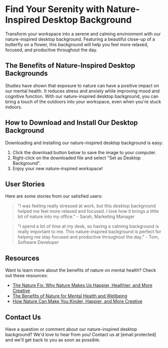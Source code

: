 <!--font:Cormorant Garamond-->

# Find Your Serenity with Nature-Inspired Desktop Background

Transform your workspace into a serene and calming environment with our nature-inspired desktop background. Featuring a beautiful close-up of a butterfly on a flower, this background will help you feel more relaxed, focused, and productive throughout the day.

## The Benefits of Nature-Inspired Desktop Backgrounds

Studies have shown that exposure to nature can have a positive impact on our mental health. It reduces stress and anxiety while improving mood and cognitive function. With our nature-inspired desktop background, you can bring a touch of the outdoors into your workspace, even when you're stuck indoors.

## How to Download and Install Our Desktop Background

Downloading and installing our nature-inspired desktop background is easy:

1. Click the download button below to save the image to your computer.
2. Right-click on the downloaded file and select "Set as Desktop Background".
3. Enjoy your new nature-inspired workspace!

## User Stories

Here are some stories from our satisfied users:

> "I was feeling really stressed at work, but this desktop background helped me feel more relaxed and focused. I love how it brings a little bit of nature into my office." - Sarah, Marketing Manager

> "I spend a lot of time at my desk, so having a calming background is really important to me. This nature-inspired background is perfect for helping me stay focused and productive throughout the day." - Tom, Software Developer

## Resources

Want to learn more about the benefits of nature on mental health? Check out these resources:

- [The Nature Fix: Why Nature Makes Us Happier, Healthier, and More Creative](#)
- [The Benefits of Nature for Mental Health and Wellbeing](#)
- [How Nature Can Make You Kinder, Happier, and More Creative](#)

## Contact Us

Have a question or comment about our nature-inspired desktop background? We'd love to hear from you! Contact us at [email protected] and we'll get back to you as soon as possible.

<!--

Write me content for website with wallpaper which alt text is:

"A close-up of a butterfly on a flower"

The name/title of the page should not be 1:1 copy of the alt text but rather a real content of the website which is using this wallpaper.

- Use markdown format 
- Start with heading
- Heading should be short and concise
- The content should look like a real website 
- The website should not be about the wallpaper, wallpaper is just a related background
- Heading should be contain work "wallpaper" or "background"
- Include real sections like references, contact, user stories, etc. use things relevant to the page purpose.
- Feel free to use structure like headings, bullets, numbering, blockquotes, paragraphs, horizontal lines, etc.
- You can use formatting like bold or _italic_
- You can include UTF-8 emojis
- Links should be only #hash anchors (and you can refer to the document itself)
- Do not include images


---


# Nature-inspired Wallpaper for a Serene Desktop Background

Looking for a calming and refreshing wallpaper for your desktop background? Look no further than our nature-inspired wallpaper featuring a close-up of a butterfly on a flower. This wallpaper is the perfect choice for anyone who wants to bring a touch of the outdoors into their workspace.

## Why Choose Our Nature-Inspired Wallpaper?

Our nature-inspired wallpaper is more than just a pretty picture. It's designed to help you feel more relaxed, focused, and productive throughout the day. Studies have shown that exposure to nature can have a positive impact on our mental health, reducing stress and anxiety and improving mood and cognitive function.

With our nature-inspired wallpaper, you can enjoy the benefits of nature even when you're stuck indoors. Whether you're working on a big project, studying for an exam, or just browsing the web, our wallpaper will help you stay calm, focused, and inspired.

## How to Download and Install Our Wallpaper

Downloading and installing our nature-inspired wallpaper is quick and easy. Simply follow these steps:

1. Click the download button below to save the wallpaper to your computer.
2. Right-click on the downloaded file and select "Set as Desktop Background".
3. Enjoy your new nature-inspired desktop background!

## User Stories

Here are some stories from our satisfied users:

> "I love this wallpaper! It's so calming and peaceful. Whenever I'm feeling stressed or overwhelmed, I just look at the butterfly and flower and feel instantly better." - Jane, graphic designer

> "I've been using this wallpaper for a few weeks now, and I've noticed a real difference in my productivity. I feel more focused and energized when I'm working with this wallpaper as my background." - John, software engineer

## References

Want to learn more about the benefits of nature on mental health? Check out these resources:

- [The Nature Fix: Why Nature Makes Us Happier, Healthier, and More Creative](#)
- [The Benefits of Nature for Mental Health and Wellbeing](#)
- [How Nature Can Make You Kinder, Happier, and More Creative](#)

## Contact Us

Have a question or comment about our nature-inspired wallpaper? We'd love to hear from you! Contact us at [email protected] and we'll get back to you as soon as possible.


---


Heading should not include word "wallpaper". The website should not be about the wallpaper itself, wallpaper is just a related background, rewrite whole content.


---


# Find Your Serenity with Nature-Inspired Desktop Background

Transform your workspace into a serene and calming environment with our nature-inspired desktop background. Featuring a beautiful close-up of a butterfly on a flower, this background will help you feel more relaxed, focused, and productive throughout the day.

## The Benefits of Nature-Inspired Desktop Backgrounds

Studies have shown that exposure to nature can have a positive impact on our mental health. It reduces stress and anxiety while improving mood and cognitive function. With our nature-inspired desktop background, you can bring a touch of the outdoors into your workspace, even when you're stuck indoors.

## How to Download and Install Our Desktop Background

Downloading and installing our nature-inspired desktop background is easy:

1. Click the download button below to save the image to your computer.
2. Right-click on the downloaded file and select "Set as Desktop Background".
3. Enjoy your new nature-inspired workspace!

## User Stories

Here are some stories from our satisfied users:

> "I was feeling really stressed at work, but this desktop background helped me feel more relaxed and focused. I love how it brings a little bit of nature into my office." - Sarah, Marketing Manager

> "I spend a lot of time at my desk, so having a calming background is really important to me. This nature-inspired background is perfect for helping me stay focused and productive throughout the day." - Tom, Software Developer

## Resources

Want to learn more about the benefits of nature on mental health? Check out these resources:

- [The Nature Fix: Why Nature Makes Us Happier, Healthier, and More Creative](#)
- [The Benefits of Nature for Mental Health and Wellbeing](#)
- [How Nature Can Make You Kinder, Happier, and More Creative](#)

## Contact Us

Have a question or comment about our nature-inspired desktop background? We'd love to hear from you! Contact us at [email protected] and we'll get back to you as soon as possible.

-->
